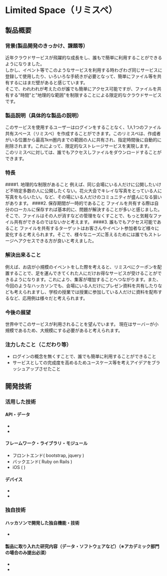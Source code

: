 # Limited Space（リミスペ）
## 製品概要
### 背景(製品開発のきっかけ、課題等）
近年クラウドサービスが飛躍的な成長をし、誰もで簡単に利用することができるようになりました。  
しかし、イベント等でこのようなサービスを利用する時わざわざ同じサービスに登録して使用したり、いろいろな手続きが必要となって、簡単にファイル等を共有するにはまだ壁があると感じています。  
そこで、われわれが考えたのが誰でも簡単にアクセス可能ですが、ファイルを共有する"時間"と"地理的な範囲"を制限することによる限定的なクラウドサービスです。
### 製品説明（具体的な製品の説明）
このサービスを使用するユーザーはログインをすることなく、1人1つのファイル共有スペース（リミスペ）を作成することができます。このリミスペは、作成者がいる位置から最高1km圏内までの範囲の人に共有され、指定時間後に自動的に削除されます。これによって、限定的なストレージサービスを実現します。  
このリミスペに対しては、誰でもアクセスしファイルをダウンロードすることができます。
### 特長
####1. 地理的な制限があること
例えば、同じ会場にいる人だけに公開したいけど不特定多数の人に公開したくない。花火大会でキレイな写真をとっている人に写真をもらいたい。など、その場にいる人だけのコミュニティが盛んになる狙いがあります。
####2. 保存期間が一時的であること
ファイルを共有する際は自分のローカルに保存すれば基本的に、問題が解決することが多いと感じました。そこで、ファイルはその人が消すなどの管理をなくすことで、もっと気軽なファイル共有ができるのではないかと考えます。
####3. 誰もでもアクセス可能であること
ファイルを共有するターゲットはお客さんやイベント参加者など様々に変化すると考えられます。そこで、様々なニーズに答えるためには誰でもストレージへアクセスできる方が良いと考えました。

### 解決出来ること
例えば、お店が小規模のイベントをした際を考えると、リミスペにクーポンを配置することで、足を運んできてくれた人にだけお得なサービスが受けることができるようになります。これにより、集客が増加することへつながります。また、今回のようなハッカソンでも、会場にいる人だけにプレゼン資料を共有したりなども考えられますし、学校の授業では授業に参加している人だけに資料を配布するなど、応用例は様々だと考えられます。

### 今後の展望
世界中でこのサービスが利用されることを望んでいます。
現在はサーバーが小規模であるため、大規模にする必要があると考えられます。

### 注力したこと（こだわり等）
* ログインの概念を無くすことで、誰でも簡単に利用することができること
* サービスとしての完成度を高めるためユースケース等を考えアイデアをブラッシュアップさせたこと

## 開発技術
### 活用した技術
#### API・データ
* 
* 

#### フレームワーク・ライブラリ・モジュール
* フロントエンド( bootstrap, jquery )
* バックエンド( Ruby on Rails )
* iOS (  )

#### デバイス
* 
* 

### 独自技術
#### ハッカソンで開発した独自機能・技術
* 


#### 製品に取り入れた研究内容（データ・ソフトウェアなど）（※アカデミック部門の場合のみ提出必須）
* 
* 
